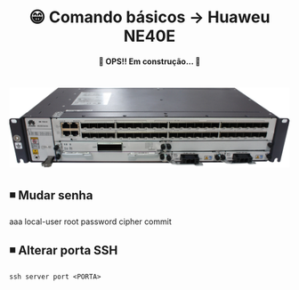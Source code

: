 <h1 align="center">😁 Comando básicos -> Huaweu NE40E</h1>

<h4 align="center"> 
	🚧 OPS!! Em construção...  🚧
</h4>

<h1 align="center">
  <img alt="ne40e" title="ne40e" src="../img/ne40e.png"/>
</h1>

## ◾ Mudar senha
aaa
local-user root password cipher <SENHA>
commit


## ◾ Alterar porta SSH
	ssh server port <PORTA>